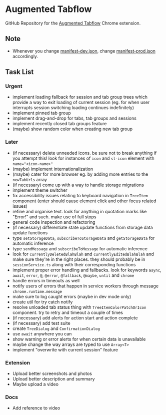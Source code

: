 # Augmented Tabflow

GitHub Repository for the [Augmented Tabflow](https://chromewebstore.google.com/detail/augmented-tabflow/aaopjlakghchpkfolggoiblacllaekho) Chrome extension.

## Note

- Whenever you change [manifest-dev.json](manifest-dev.json), change [manifest-prod.json](manifest-prod.json) accordingly.

## Task List

### Urgent

- implement loading fallback for session and tab group trees which provide a way to exit loading of current session (eg. for when user interrupts session switching
  loading continues indefinitely)
- implement pinned tab group
- implement drag-and-drop for tabs, tab groups and sessions
- implement recently closed tab groups feature
- (maybe) show random color when creating new tab group

### Later

- (if necessary) delete unneeded icons. be sure not to break anything if you attempt this! look for instances of `icon` and `sl-icon` element with `name="<icon-name>"`
- (maybe) implement internationalization
- (maybe) cater for more browser eg. by adding more entries to the `newTabUrls` array
- (if necessary) come up with a way to handle storage migrations
- implement theme switcher
- fix accessibility issues relating to keyboard navigation in `TreeItem` component (enter should cause element click and other focus related issues)
- refine and organise text. look for anything in quotation marks like "Error!" and such. make use of full stops
- general code inspection and refactoring
- (if necessary) differentiate state update functions from storage data update functions
- type `setStorageData`, `subscribeToStorageData` and `getStorageData` for automatic inference
- type `sendMessage` and `subscribeToMessage` for automatic inference
- look for `currentlyDeletedBlahBlah` and `currentlyEditedBlahBlah` and make sure they're in the right places. they should probably be in `sessionService.ts` along with their corresponding functions
- implement proper error handling and fallbacks. look for keywords `async`, `await`, `error`, `@`, `@error`, `@fallback`, `@maybe`, `until` and `chrome`
- handle errors in timeouts as well
- notify users of errors that happen in service workers through message `chrome.runtime.message`
- make sure to log caught errors (maybe in dev mode only)
- create util for try catch notify
- resolve unloaded tab status thing with `TreeItemColorPatchOrIcon` component. try to retry and timeout a couple of times
- (if necessary) add alerts for action start and action complete
- (if necessary) add test suite
- create `TreeDialog` and `ConfirmationDialog`
- use `await` anywhere you can
- show warning or error alerts for when certain data is unavailable
- maybe change the way arrays are typed to use `Array<T>`
- implement "overwrite with current session" feature

### Extension

- Upload better screenshots and photos
- Upload better description and summary
- Maybe upload a video

### Docs

- Add reference to video
